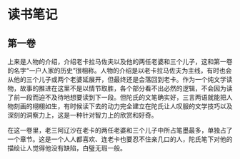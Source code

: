 # 读书笔记

## 第一卷

上来是人物的介绍，介绍老卡拉马佐夫以及他的两任老婆和三个儿子，这和第一卷的名字“一户人家的历史”很相称。人物的介绍是以老卡拉马佐夫为主线，有时也会从他的三个儿子或两个老婆延展开，但最终还是会落回到老卡。作为一个纯文学读物，故事的推进在这里不是以情节取胜，各个部分看不出必然的逻辑，不会因为读了前一段而迫不及待地想要读到下一段。但陀氏的文笔确实好，三言两语就能把人物刻画的栩栩如生，有时候读下去的动力完全建立在陀氏让人叹服的文学技巧以及深刻的洞察力上，这是一种针对智力上的欣赏和好奇。

在这一卷里，老三阿辽沙在老卡的两任老婆和三个儿子中所占笔墨最多，单独占了一个章节。这是一个人人都喜欢、连老卡也要忍不住亲几口的人，陀氏笔下对他的描绘让人觉得他没有缺陷，白璧无瑕一般。